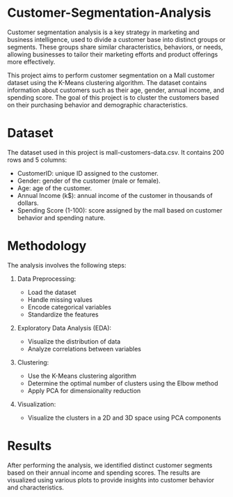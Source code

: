 # Customer-Segmentation-Analysis
Customer segmentation analysis is a key strategy in marketing and business intelligence, used to divide a customer base into distinct groups or segments. These groups share similar characteristics, behaviors, or needs, allowing businesses to tailor their marketing efforts and product offerings more effectively.

This project aims to perform customer segmentation on a Mall customer dataset using the K-Means clustering algorithm. The dataset contains information about customers such as their age, gender, annual income, and spending score. The goal of this project is to cluster the customers based on their purchasing behavior and demographic characteristics.

# Dataset
The dataset used in this project is mall-customers-data.csv. It contains 200 rows and 5 columns:

* CustomerID: unique ID assigned to the customer.
* Gender: gender of the customer (male or female).
* Age: age of the customer.
* Annual Income (k$): annual income of the customer in thousands of dollars.
* Spending Score (1-100): score assigned by the mall based on customer behavior and spending nature.

# Methodology
The analysis involves the following steps:
1. Data Preprocessing:
    * Load the dataset
    * Handle missing values
    * Encode categorical variables
    * Standardize the features

2. Exploratory Data Analysis (EDA):
   * Visualize the distribution of data
   *  Analyze correlations between variables

3. Clustering:
     * Use the K-Means clustering algorithm
     * Determine the optimal number of clusters using the Elbow method
     * Apply PCA for dimensionality reduction

4. Visualization:
     * Visualize the clusters in a 2D and 3D space using PCA components

# Results
After performing the analysis, we identified distinct customer segments based on their annual income and spending scores. The results are visualized using various plots to provide insights into customer behavior and characteristics.
